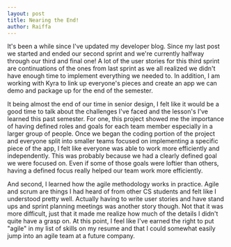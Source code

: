 ```yaml
---
layout: post
title: Nearing the End!
author: Raiffa
---
```


It's been a while since I've updated my developer blog. Since my last post we started and ended our second sprint and we're currently halfway through our third and final one! A lot of the user stories for this third sprint are continuations of the ones from last sprint as we all realized we didn't have enough time to implement everything we needed to. In addition, I am working with Kyra to link up everyone's pieces and create an app we can demo and package up for the end of the semester.

It being almost the end of our time in senior design, I felt like it would be a good time to talk about the challenges I've faced and the lesson's I've learned this past semester. For one, this project showed me the importance of having defined roles and goals for each team member especially in a larger group of people. Once we began the coding portion of the project and everyone split into smaller teams focused on implementing a specific piece of the app, I felt like everyone was able to work more efficiently and independently. This was probably because we had a clearly defined goal we were focused on. Even if some of those goals were loftier than others, having a defined focus really helped our team work more efficiently.

And second, I learned how the agile methodology works in practice. Agile and scrum are things I had heard of from other CS students and felt like I understood pretty well. Actually having to write user stories and have stand ups and sprint planning meetings was another story though. Not that it was more difficult, just that it made me realize how much of the details I didn't quite have a grasp on. At this point, I feel like I've earned the right to put "agile" in my list of skills on my resume and that I could somewhat easily jump into an agile team at a future company.
